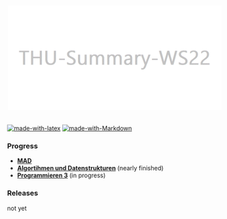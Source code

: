 <div align="center">
  <img width="500" src="./docs/assets/Header.gif">
  <br><br>
</div>

[![made-with-latex](https://img.shields.io/badge/Made%20with-LaTeX-1f425f.svg)](https://www.latex-project.org/)
[![made-with-Markdown](https://img.shields.io/badge/Made%20with-Markdown-1f425f.svg)](http://commonmark.org)
### Progress

- **[MAD](MAD/ZSF.md)**
- **[Algortihmen und Datenstrukturen](ALGO/Zusammenfassung/)** (nearly finished)  
- **[Programmieren 3](PROG-3/)** (in progress)

### Releases

not yet

